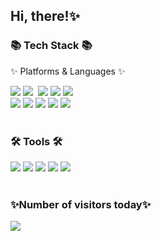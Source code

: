 <div align=left>
	<h2>Hi, there!✨</h1>
</div>

<div align=left>
	<h3>📚 Tech Stack 📚</h3>
	<p>✨ Platforms & Languages ✨</p>
</div>
<div align="left">
	<img src="https://img.shields.io/badge/HTML-E34F26?style=flat-square&logo=HTML5&logoColor=white" />
	<img src="https://img.shields.io/badge/Javascript-ffb13b?style=flat-square&logo=javascript&logoColor=white"/></a>&nbsp
	<img src="https://img.shields.io/badge/TypeScript-3178C6?style=flat-square&logo=TypeScript&logoColor=white" />
	<img src="https://img.shields.io/badge/React-61DAFB?style=flat-square&logo=React&logoColor=white" />
	<img src="https://img.shields.io/badge/tailwindcss-%2306B6D4?style=flat-square&logo=tailwindcss&logoColor=white" /><br />
	<img src="https://img.shields.io/badge/Next.js-000000?style=flat-square&logo=Next.js&logoColor=white" />
	<img src="https://img.shields.io/badge/styled-component-DB7093?style=flat-square&logo=styled-components&logoColor=white" />
	<img src="https://img.shields.io/badge/css-1572B6?style=flat-square&logo=css3&logoColor=white"/>
	<img src="https://img.shields.io/badge/Recoil-%233578E5?style=flat-square&logo=recoil&logoColor=white" />
	<img src="https://img.shields.io/badge/Redux-%23764ABC?style=flat-square&logo=Redux&logoColor=white" />&nbsp 
</div>
<br />
<div align=left>
<h3>🛠 Tools 🛠</h3>
</div>

<div align=left>
	<img src="https://img.shields.io/badge/Visual%20Studio%20Code-007ACC?style=flat-square&logo=VisualStudioCode&logoColor=white" />
	<img src="https://img.shields.io/badge/GitHub-181717?style=flat-square&logo=GitHub&logoColor=white" />
	<img src="https://img.shields.io/badge/Figma-F24E1E?style=flat-square&logo=Figma&logoColor=white" />
	<img src="https://img.shields.io/badge/Trello-%230052CC?style=flat-square&logo=Trello&logoColor=white" />
	<img src="https://img.shields.io/badge/Notion-%23000000?style=flat-square&logo=Notion&logoColor=white" />
</div>
<br>
<div align=left>
	<h3>✨Number of visitors today✨</h3>
	<a href="https://hits.seeyoufarm.com"><img src="https://hits.seeyoufarm.com/api/count/incr/badge.svg?url=https%3A%2F%2Fgithub.com%2Fjungyeon-rgb&count_bg=%23ED6DA3&title_bg=%2386757E&icon=&icon_color=%23E1DEDE&title=hits&edge_flat=false"/></a> 
</div>

